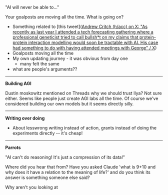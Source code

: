 "AI will never be able to..."

Your goalposts are moving all the time. What is going on?

- Something related to [this tweet]([Andrew Critch (h/acc) on X: "As recently as last year I attended a tech forecasting gathering where a professional geneticist tried to call bullsh*t on my claims that protein-protein interaction modelling would soon be tractable with AI. His case had something to do with having attended meetings with George" / X](https://x.com/AndrewCritchPhD/status/1832127254329225716))
- Goalposts moving all the time
- My own updating journey - it was obvious from day one
	- many felt the same
- what are people's arguments??

---

**Building AGI**

Dustin moskowitz mentioned on Threads why we should trust Ilya? Not sure either. Seems like people just create AGI labs all the time. Of course we've considered building our own models but it seems directly silly.

---

**Writing over doing**

- About lesswrong writing instead of action, grants instead of doing the experiments directly -- it's cheap!

---

**Parrots**

"AI can't do reasoning! It's just a compression of its data!"

Where did you hear that from? Have you asked Claude 'what is 9+10 and why does it have a relation to the meaning of life?' and do you think its answer is something someone else said?

Why aren't you looking at 